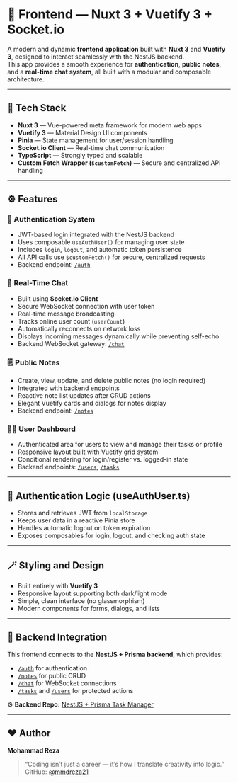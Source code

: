 # 🎨 Frontend — Nuxt 3 + Vuetify 3 + Socket.io

A modern and dynamic **frontend application** built with **Nuxt 3** and **Vuetify 3**, designed to interact seamlessly with the NestJS backend.  
This app provides a smooth experience for **authentication**, **public notes**, and a **real-time chat system**, all built with a modular and composable architecture.

---

## 🚀 Tech Stack

- **Nuxt 3** — Vue-powered meta framework for modern web apps  
- **Vuetify 3** — Material Design UI components  
- **Pinia** — State management for user/session handling  
- **Socket.io Client** — Real-time chat communication  
- **TypeScript** — Strongly typed and scalable  
- **Custom Fetch Wrapper (`$customFetch`)** — Secure and centralized API handling  

---

## ⚙️ Features

### 🔐 Authentication System

- JWT-based login integrated with the NestJS backend  
- Uses composable `useAuthUser()` for managing user state  
- Includes `login`, `logout`, and automatic token persistence  
- All API calls use `$customFetch()` for secure, centralized requests  
- Backend endpoint: [`/auth`](https://github.com/mmdreza21/Nestjs_prisma_task_manager/tree/main/src/auth)

### 💬 Real-Time Chat

- Built using **Socket.io Client**  
- Secure WebSocket connection with user token  
- Real-time message broadcasting  
- Tracks online user count (`userCount`)  
- Automatically reconnects on network loss  
- Displays incoming messages dynamically while preventing self-echo  
- Backend WebSocket gateway: [`/chat`](https://github.com/mmdreza21/Nestjs_prisma_task_manager/tree/main/src/chat)

### 🗒️ Public Notes

- Create, view, update, and delete public notes (no login required)  
- Integrated with backend endpoints  
- Reactive note list updates after CRUD actions  
- Elegant Vuetify cards and dialogs for notes display  
- Backend endpoint: [`/notes`](https://github.com/mmdreza21/Nestjs_prisma_task_manager/tree/main/src/notes)

### 🧑‍💻 User Dashboard

- Authenticated area for users to view and manage their tasks or profile  
- Responsive layout built with Vuetify grid system  
- Conditional rendering for login/register vs. logged-in state  
- Backend endpoints: [`/users`](https://github.com/mmdreza21/Nestjs_prisma_task_manager/tree/main/src/users), [`/tasks`](https://github.com/mmdreza21/Nestjs_prisma_task_manager/tree/main/src/tasks)

---

## 🧠 Authentication Logic (useAuthUser.ts)

- Stores and retrieves JWT from `localStorage`  
- Keeps user data in a reactive Pinia store  
- Handles automatic logout on token expiration  
- Exposes composables for login, logout, and checking auth state  

---

## 🪄 Styling and Design

- Built entirely with **Vuetify 3**  
- Responsive layout supporting both dark/light mode  
- Simple, clean interface (no glassmorphism)  
- Modern components for forms, dialogs, and lists  


---

## 🧩 Backend Integration

This frontend connects to the **NestJS + Prisma backend**, which provides:

- [`/auth`](https://github.com/mmdreza21/Nestjs_prisma_task_manager/tree/main/src/auth) for authentication  
- [`/notes`](https://github.com/mmdreza21/Nestjs_prisma_task_manager/tree/main/src/notes) for public CRUD  
- [`/chat`](https://github.com/mmdreza21/Nestjs_prisma_task_manager/tree/main/src/chat) for WebSocket connections  
- [`/tasks`](https://github.com/mmdreza21/Nestjs_prisma_task_manager/tree/main/src/tasks) and [`/users`](https://github.com/mmdreza21/Nestjs_prisma_task_manager/tree/main/src/users) for protected actions  

⚙️ **Backend Repo:** [NestJS + Prisma Task Manager](https://github.com/mmdreza21/Nestjs_prisma_task_manager)

---


## ❤️ Author

**Mohammad Reza**

> “Coding isn’t just a career — it’s how I translate creativity into logic.”  
> GitHub: [@mmdreza21](https://github.com/mmdreza21)
